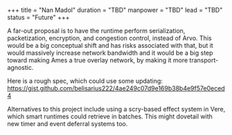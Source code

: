 +++
title = "Nan Madol"
duration = "TBD"
manpower = "TBD"
lead = "TBD"
status = "Future"
+++

A far-out proposal is to have the runtime perform serialization, packetization, encryption, and congestion control, instead of Arvo.  This would be a big conceptual shift and has risks associated with that, but it would massively increase network bandwidth and it would be a big step toward making Ames a true overlay network, by making it more transport-agnostic.

Here is a rough spec, which could use some updating:
https://gist.github.com/belisarius222/4ae249c07d9e169b38b4e9f57e0eced4

Alternatives to this project include using a scry-based effect system in Vere, which smart runtimes could retrieve in batches.  This might dovetail with new timer and event deferral systems too.
